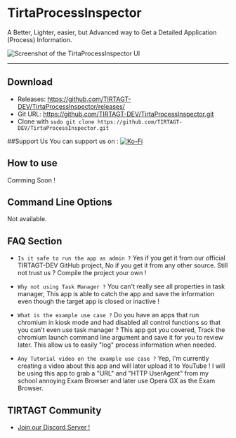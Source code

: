 # TirtaProcessInspector
A Better, Lighter, easier, but Advanced way to Get a Detailed Application (Process) Information.


![Screenshot of the TirtaProcessInspector UI](https://raw.githubusercontent.com/TIRTAGT-DEV/TirtaProcessInspector/production/github-resource/Catched%20UI.png "Screenshot of TirtaProcessInspector")

***

## Download
* Releases: https://github.com/TIRTAGT-DEV/TirtaProcessInspector/releases/
* Git URL: https://github.com/TIRTAGT-DEV/TirtaProcessInspector.git
* Clone with `sudo git clone https://github.com/TIRTAGT-DEV/TirtaProcessInspector.git`
 
##Support Us
You can support us on : [![Ko-Fi](https://www.ko-fi.com/img/githubbutton_sm.svg)](https://ko-fi.com/P5P61RZXX)

## How to use
Comming Soon !

## Command Line Options
Not available.

## FAQ Section


- ``Is it safe to run the app as admin ?`` Yes if you get it from our official TIRTAGT-DEV GitHub project, No if you get it from any other source. Still not trust us ? Compile the project your own !

- ``Why not using Task Manager ?`` You can't really see all properties in task manager, This app is able to catch the app and save the information even though the target app is closed or inactive !

- ``What is the example use case ?`` Do you have an apps that run chromium in kiosk mode and had disabled all control functions so that you can't even use task manager ? This app got you covered, Track the chromium launch command line argument and save it for you to review later. This allow us to easily "log" process information when needed.

- ``Any Tutorial video on the example use case ?`` Yep, I'm currently creating a video about this app and will later upload it to YouTube ! I will be using this app to grab a "URL" and "HTTP UserAgent" from my school annoying Exam Browser and later use Opera GX as the Exam Browser.





## TIRTAGT Community
* [Join our Discord Server !](https://discord.gg/GJjQ3at)